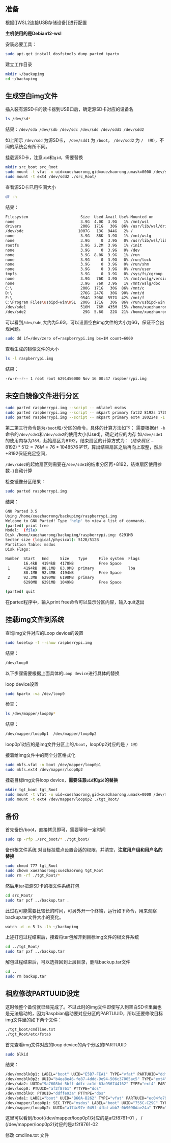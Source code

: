 ## 准备
根据[[WSL2连接USB存储设备]]进行配置

**主机使用的是Debian12-wsl**

安装必要工具： 
```bash
sudo apt-get install dosfstools dump parted kpartx
```

建立工作目录
```bash
mkdir ~/backupimg
cd ~/backupimg
```

## 生成空白img文件
插入装有源SD卡的读卡器到USB口后，确定源SD卡对应的设备名
```bash
ls /dev/sd*
```

结果：`/dev/sda /dev/sdb /dev/sdc /dev/sdd /dev/sdd1 /dev/sdd2`

如上所示 `/dev/sdd` 为源SD卡， `/dev/sdd1` 为 `/boot`， `/dev/sdd2` 为 `/ （根）`，不同的系统会有所不同。

挂载源SD卡，注意`uid`和`gid`，需要替换
```bash
mkdir src_boot src_Root
sudo mount -t vfat -o uid=xuezhaorong,gid=xuezhaorong,umask=0000 /dev/sdd1 ./src_boot/
sudo mount -t ext4 /dev/sdd2 ./src_Root/

```

查看源SD卡已用空间大小
```bash
df -h
```

结果：
```bash
Filesystem                       Size  Used Avail Use% Mounted on
none                             3.9G  4.0K  3.9G   1% /mnt/wsl
drivers                          200G  171G   30G  86% /usr/lib/wsl/drivers
/dev/sdc                        1007G   13G  944G   2% /
none                             3.9G   88K  3.9G   1% /mnt/wslg
none                             3.9G     0  3.9G   0% /usr/lib/wsl/lib
rootfs                           3.9G  2.2M  3.9G   1% /init
none                             3.9G     0  3.9G   0% /dev
none                             3.9G  8.0K  3.9G   1% /run
none                             3.9G     0  3.9G   0% /run/lock
none                             3.9G     0  3.9G   0% /run/shm
none                             3.9G     0  3.9G   0% /run/user
tmpfs                            3.9G     0  3.9G   0% /sys/fs/cgroup
none                             3.9G   76K  3.9G   1% /mnt/wslg/versions.txt
none                             3.9G   76K  3.9G   1% /mnt/wslg/doc
C:\                              200G  171G   30G  86% /mnt/c
D:\                              276G  247G   30G  90% /mnt/d
F:\                              954G  398G  557G  42% /mnt/f
C:\Program Files\usbipd-win\WSL  200G  171G   30G  86% /run/usbipd-win
/dev/sde1                        510M   76M  435M  15% /home/xuezhaorong/backupimg/src_boot
/dev/sde2                         29G  5.6G   22G  21% /home/xuezhaorong/backupimg/src_Root
```

可以看到`/dev/sde`,大约为5.6G，可以设置空白img文件的大小为6G，保证不会出现问题。
```bash
sudo dd if=/dev/zero of=raspberrypi.img bs=1M count=6000
```

查看生成的镜像文件的大小
```bash
ls -l raspberrypi.img
```

结果：
```bash
-rw-r--r-- 1 root root 6291456000 Nov 16 00:47 raspberrypi.img
```

## 未空白镜像文件进行分区
```bash
sudo parted raspberrypi.img --script -- mklabel msdos
sudo parted raspberrypi.img --script -- mkpart primary fat32 8192s 172032s
sudo parted raspberrypi.img --script -- mkpart primary ext4 180224s -1
```

第二第三行命令是为`/boot`和`/`分区的命令，具体的计算方法如下：
需要根据`df -h`命令的`/dev/sde1`和`/dev/sde2`的使用大小(Used)，确定对应的内存
如`/dev/sde1`的使用内存为`76M`，起始扇区为8192，结束扇区的计算方式为：
$(结束扇区-8192) * 512 =76M=76*1048576字节$，算出结束扇区之后再向上取整，然后+8192保证充足空间，

`/dev/sde2`的起始扇区则需要在`/dev/sde1`的结束分区再+8192，结束扇区使用参数`-1`自动计算

检查镜像分区结果：
```bash
sudo parted raspberrypi.img
```

结果：
```bash
GNU Parted 3.5
Using /home/xuezhaorong/backupimg/raspberrypi.img
Welcome to GNU Parted! Type 'help' to view a list of commands.
(parted) print free
Model:  (file)
Disk /home/xuezhaorong/backupimg/raspberrypi.img: 6291MB
Sector size (logical/physical): 512B/512B
Partition Table: msdos
Disk Flags:

Number  Start   End     Size    Type     File system  Flags
        16.4kB  4194kB  4178kB           Free Space
 1      4194kB  88.1MB  83.9MB  primary               lba
        88.1MB  92.3MB  4194kB           Free Space
 2      92.3MB  6290MB  6198MB  primary
        6290MB  6291MB  1049kB           Free Space

(parted) quit
```

在parted程序中，输入print free命令可以显示分区内容，输入quit退出

## 挂载img文件到系统
查询img文件对应的Loop device的设置
```bash
sudo losetup -f --show raspberrypi.img
```

结果：
```bash
/dev/loop0
```

以下步骤需要根据上面具体的`Loop device`进行具体的替换

loop device设置
```bash
sudo kpartx -va /dev/loop0
```
检查：
```bash
ls /dev/mapper/loop0p*
```

结果：
```bash
/dev/mapper/loop0p1  /dev/mapper/loop0p2
```

loop0p1对应的是img文件分区上的`/boot`，loop0p2对应的是 `/（根）`

接着给img文件中的两个分区格式化
```bash
sudo mkfs.vfat -n boot /dev/mapper/loop0p1
sudo mkfs.ext4 /dev/mapper/loop0p2
```


挂载目标img文件loop device，**需要注意`uid`和`gid`的替换**
```bash
mkdir tgt_boot tgt_Root
sudo mount -t vfat -o uid=xuezhaorong,gid=xuezhaorong,umask=0000 /dev/mapper/loop0p1 ./tgt_boot/
sudo mount -t ext4 /dev/mapper/loop0p2 ./tgt_Root/
```

## 备份
首先备份/boot，直接拷贝即可，需要等待一定时间
```bash
sudo cp -rfp ./src_boot/* ./tgt_boot/
```

备份根文件系统
对目标挂载点设置合适的权限，并清空，**注意用户组和用户名的替换**
```bash
sudo chmod 777 tgt_Root
sudo chown xuezhaorong:xuezhaorong tgt_Root
sudo rm -rf ./tgt_Root/*
```

  
然后用tar把源SD卡的根文件系统打包
```bash
cd src_Root/
sudo tar pcf ../backup.tar .
```

此过程可能需要比较长的时间，可另外开一个终端，运行如下命令，用来观察backup.tar文件大小的变化。
```bash
watch -d -n 5 ls -lh ~/backupimg
```

上述打包过程结束后，接着将tar包解开到目标img文件的根文件系统
```bash
cd ../tgt_Root/
sudo tar pxf ../backup.tar
```

解包过程结束后，可以选择回到上层目录，删除backup.tar文件
```bash
cd ..
sudo rm backup.tar
```

## 相应修改PARTUUID设定
这时候整个备份就已经完成了。不过此时的img文件即使写入到空白SD卡里面也是无法启动的，因为Raspbian启动要对应分区的PARTUUID，所以还要修改目标img文件里的如下两个文件：
```bash
./tgt_boot/cmdline.txt 
./tgt_Root/etc/fstab
```
首先查看img文件对应的loop device的两个分区的PARTUUID
```bash
sudo blkid
```
结果：
```bash
/dev/mmcblk0p1: LABEL="boot" UUID="E5B7-FEA1" TYPE="vfat" PARTUUID="ddffe93a-01"
/dev/mmcblk0p2: UUID="b4ea8e46-fe87-4ddd-9e94-506c37005ac5" TYPE="ext4" PARTUUID="ddffe93a-02"
/dev/sda2: UUID="9a7608bd-5bff-4dfc-ac1d-63a956744162" TYPE="ext4" PARTUUID="ec04fe79-02"
/dev/loop0: PTUUID="af2f8761" PTTYPE="dos"
/dev/mmcblk0: PTUUID="ddffe93a" PTTYPE="dos"
/dev/sda1: LABEL="boot" UUID="B60A-B262" TYPE="vfat" PARTUUID="ec04fe79-01"
/dev/mapper/loop0p1: SEC_TYPE="msdos" LABEL="boot" UUID="755C-C29C" TYPE="vfat" PARTUUID="af2f8761-01"
/dev/mapper/loop0p2: UUID="a174c97e-049f-4fbd-abb7-0b9098dae24a" TYPE="ext4" PARTUUID="af2f8761-02"
```

这里可以看到/boot(/dev/mapper/loop0p1)对应的是af2f8761-01 ， / (/dev/mapper/loop0p2)对应的是af2f8761-02

修改 cmdline.txt 文件